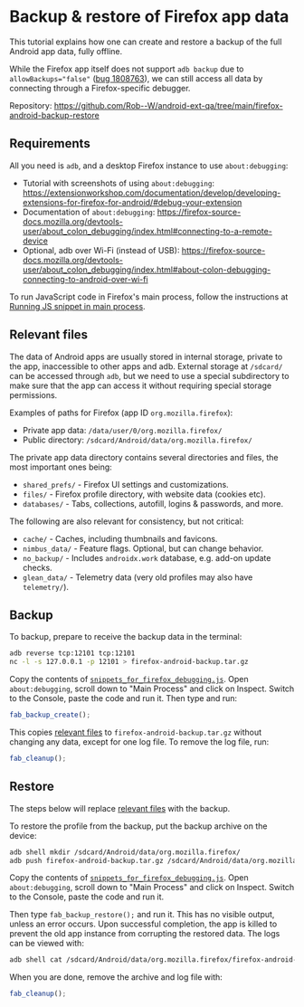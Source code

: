 # Backup & restore of Firefox app data

This tutorial explains how one can create and restore a backup of the full
Android app data, fully offline.

While the Firefox app itself does not support `adb backup` due to
`allowBackups="false"` ([bug 1808763](https://bugzilla.mozilla.org/show_bug.cgi?id=1808763)),
we can still access all data by connecting through a Firefox-specific debugger.

Repository: https://github.com/Rob--W/android-ext-qa/tree/main/firefox-android-backup-restore

## Requirements

All you need is `adb`, and a desktop Firefox instance to use `about:debugging`:

- Tutorial with screenshots of using `about:debugging`: https://extensionworkshop.com/documentation/develop/developing-extensions-for-firefox-for-android/#debug-your-extension
- Documentation of `about:debugging`: https://firefox-source-docs.mozilla.org/devtools-user/about_colon_debugging/index.html#connecting-to-a-remote-device
- Optional, adb over Wi-Fi (instead of USB): https://firefox-source-docs.mozilla.org/devtools-user/about_colon_debugging/index.html#about-colon-debugging-connecting-to-android-over-wi-fi

To run JavaScript code in Firefox's main process, follow the instructions at
[Running JS snippet in main process](https://github.com/rob--w/android-ext-qa#running-js-snippet-in-main-process).

## Relevant files

The data of Android apps are usually stored in internal storage, private to the
app, inaccessible to other apps and adb. External storage at `/sdcard/` can be
accessed through `adb`, but we need to use a special subdirectory to make sure
that the app can access it without requiring special storage permissions.

Examples of paths for Firefox (app ID `org.mozilla.firefox`):

- Private app data: `/data/user/0/org.mozilla.firefox/`
- Public directory: `/sdcard/Android/data/org.mozilla.firefox/`

The private app data directory contains several directories and files, the most
important ones being:

- `shared_prefs/` - Firefox UI settings and customizations.
- `files/` - Firefox profile directory, with website data (cookies etc).
- `databases/` - Tabs, collections, autofill, logins & passwords, and more.

The following are also relevant for consistency, but not critical:

- `cache/` - Caches, including thumbnails and favicons.
- `nimbus_data/` - Feature flags. Optional, but can change behavior.
- `no_backup/` - Includes `androidx.work` database, e.g. add-on update checks.
- `glean_data/` - Telemetry data (very old profiles may also have `telemetry/`).

## Backup

To backup, prepare to receive the backup data in the terminal:

```sh
adb reverse tcp:12101 tcp:12101
nc -l -s 127.0.0.1 -p 12101 > firefox-android-backup.tar.gz
```

Copy the contents of [`snippets_for_firefox_debugging.js`](snippets_for_firefox_debugging.js).
Open `about:debugging`, scroll down to "Main Process" and click on Inspect.
Switch to the Console, paste the code and run it. Then type and run:

```js
fab_backup_create();
```

This copies [relevant files](#relevant-files) to `firefox-android-backup.tar.gz`
without changing any data, except for one log file. To remove the log file, run:

```js
fab_cleanup();
```

## Restore

The steps below will replace [relevant files](#relevant-files) with the backup.

To restore the profile from the backup, put the backup archive on the device:

```sh
adb shell mkdir /sdcard/Android/data/org.mozilla.firefox/
adb push firefox-android-backup.tar.gz /sdcard/Android/data/org.mozilla.firefox/
```

Copy the contents of [`snippets_for_firefox_debugging.js`](snippets_for_firefox_debugging.js).
Open `about:debugging`, scroll down to "Main Process" and click on Inspect.
Switch to the Console, paste the code and run it.

Then type `fab_backup_restore();` and run it. This has no visible output, unless
an error occurs. Upon successful completion, the app is killed to prevent the
old app instance from corrupting the restored data. The logs can be viewed with:

```sh
adb shell cat /sdcard/Android/data/org.mozilla.firefox/firefox-android-backup.log
```

When you are done, remove the archive and log file with:

```js
fab_cleanup();
```
